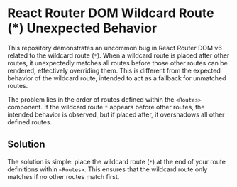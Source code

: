 # React Router DOM Wildcard Route (*) Unexpected Behavior

This repository demonstrates an uncommon bug in React Router DOM v6 related to the wildcard route (`*`). When a wildcard route is placed after other routes, it unexpectedly matches all routes before those other routes can be rendered, effectively overriding them. This is different from the expected behavior of the wildcard route, intended to act as a fallback for unmatched routes.

The problem lies in the order of routes defined within the `<Routes>` component.  If the wildcard route `*` appears before other routes, the intended behavior is observed, but if placed after, it overshadows all other defined routes. 

## Solution

The solution is simple: place the wildcard route (`*`) at the end of your route definitions within `<Routes>`.  This ensures that the wildcard route only matches if no other routes match first.